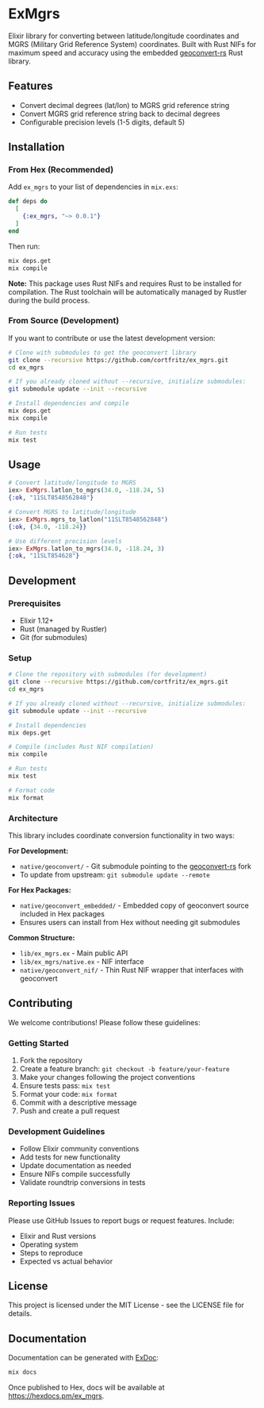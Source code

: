 # ExMgrs

Elixir library for converting between latitude/longitude coordinates and MGRS (Military Grid Reference System) coordinates. Built with Rust NIFs for maximum speed and accuracy using the embedded [geoconvert-rs](https://github.com/cortfritz/geoconvert-rs) Rust library.

## Features

- Convert decimal degrees (lat/lon) to MGRS grid reference string
- Convert MGRS grid reference string back to decimal degrees
- Configurable precision levels (1-5 digits, default 5)

## Installation

### From Hex (Recommended)

Add `ex_mgrs` to your list of dependencies in `mix.exs`:

```elixir
def deps do
  [
    {:ex_mgrs, "~> 0.0.1"}
  ]
end
```

Then run:

```bash
mix deps.get
mix compile
```

**Note:** This package uses Rust NIFs and requires Rust to be installed for compilation. The Rust toolchain will be automatically managed by Rustler during the build process.

### From Source (Development)

If you want to contribute or use the latest development version:

```bash
# Clone with submodules to get the geoconvert library
git clone --recursive https://github.com/cortfritz/ex_mgrs.git
cd ex_mgrs

# If you already cloned without --recursive, initialize submodules:
git submodule update --init --recursive

# Install dependencies and compile
mix deps.get
mix compile

# Run tests
mix test
```

## Usage

```elixir
# Convert latitude/longitude to MGRS
iex> ExMgrs.latlon_to_mgrs(34.0, -118.24, 5)
{:ok, "11SLT8548562848"}

# Convert MGRS to latitude/longitude
iex> ExMgrs.mgrs_to_latlon("11SLT8548562848")
{:ok, {34.0, -118.24}}

# Use different precision levels
iex> ExMgrs.latlon_to_mgrs(34.0, -118.24, 3)
{:ok, "11SLT854628"}
```

## Development

### Prerequisites

- Elixir 1.12+
- Rust (managed by Rustler)
- Git (for submodules)

### Setup

```bash
# Clone the repository with submodules (for development)
git clone --recursive https://github.com/cortfritz/ex_mgrs.git
cd ex_mgrs

# If you already cloned without --recursive, initialize submodules:
git submodule update --init --recursive

# Install dependencies
mix deps.get

# Compile (includes Rust NIF compilation)
mix compile

# Run tests
mix test

# Format code
mix format
```

### Architecture

This library includes coordinate conversion functionality in two ways:

**For Development:**

- `native/geoconvert/` - Git submodule pointing to the [geoconvert-rs](https://github.com/cortfritz/geoconvert-rs) fork
- To update from upstream: `git submodule update --remote`

**For Hex Packages:**

- `native/geoconvert_embedded/` - Embedded copy of geoconvert source included in Hex packages
- Ensures users can install from Hex without needing git submodules

**Common Structure:**

- `lib/ex_mgrs.ex` - Main public API
- `lib/ex_mgrs/native.ex` - NIF interface
- `native/geoconvert_nif/` - Thin Rust NIF wrapper that interfaces with geoconvert

## Contributing

We welcome contributions! Please follow these guidelines:

### Getting Started

1. Fork the repository
2. Create a feature branch: `git checkout -b feature/your-feature`
3. Make your changes following the project conventions
4. Ensure tests pass: `mix test`
5. Format your code: `mix format`
6. Commit with a descriptive message
7. Push and create a pull request

### Development Guidelines

- Follow Elixir community conventions
- Add tests for new functionality
- Update documentation as needed
- Ensure NIFs compile successfully
- Validate roundtrip conversions in tests

### Reporting Issues

Please use GitHub Issues to report bugs or request features. Include:

- Elixir and Rust versions
- Operating system
- Steps to reproduce
- Expected vs actual behavior

## License

This project is licensed under the MIT License - see the LICENSE file for details.

## Documentation

Documentation can be generated with [ExDoc](https://github.com/elixir-lang/ex_doc):

```bash
mix docs
```

Once published to Hex, docs will be available at <https://hexdocs.pm/ex_mgrs>.
